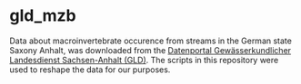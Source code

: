 # gld_mzb
Data about macroinvertebrate occurence from streams in the German state Saxony Anhalt, was downloaded from the [Datenportal Gewässerkundlicher Landesdienst Sachsen-Anhalt (GLD)](https://gld-sa.dhi-wasy.de/GLD-Portal/). The scripts in this repository were used to reshape the data for our purposes.
